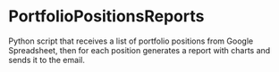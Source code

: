 # PortfolioPositionsReports
Python script that receives a list of portfolio positions from Google Spreadsheet, then for each position generates a report with charts and sends it to the email. 
